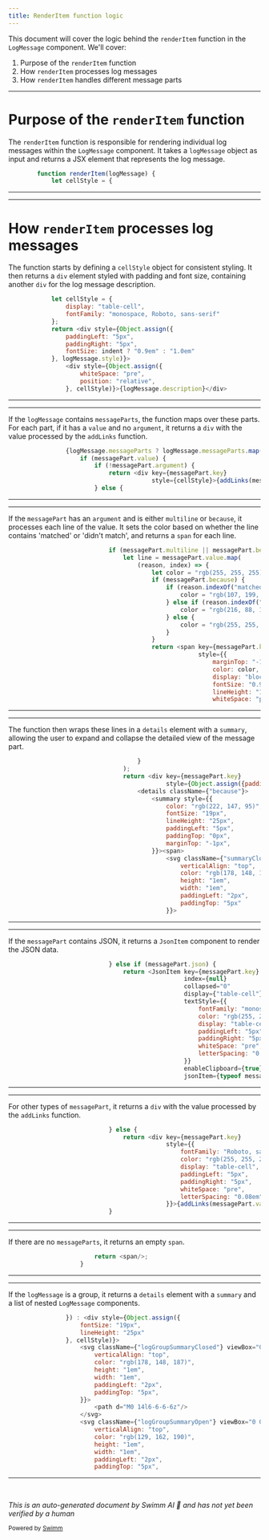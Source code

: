 ```yaml
---
title: RenderItem function logic
---
```

This document will cover the logic behind the `renderItem` function in the `LogMessage` component. We'll cover:

1. Purpose of the `renderItem` function
2. How `renderItem` processes log messages
3. How `renderItem` handles different message parts

<SwmSnippet path="/src/components/LogMessage.js" line="33">

---

# Purpose of the `renderItem` function

The `renderItem` function is responsible for rendering individual log messages within the `LogMessage` component. It takes a `logMessage` object as input and returns a JSX element that represents the log message.

```javascript
        function renderItem(logMessage) {
            let cellStyle = {
```

---

</SwmSnippet>

<SwmSnippet path="/src/components/LogMessage.js" line="34">

---

# How `renderItem` processes log messages

The function starts by defining a `cellStyle` object for consistent styling. It then returns a `div` element styled with padding and font size, containing another `div` for the log message description.

```javascript
            let cellStyle = {
                display: "table-cell",
                fontFamily: "monospace, Roboto, sans-serif"
            };
            return <div style={Object.assign({
                paddingLeft: "5px",
                paddingRight: "5px",
                fontSize: indent ? "0.9em" : "1.0em"
            }, logMessage.style)}>
                <div style={Object.assign({
                    whiteSpace: "pre",
                    position: "relative",
                }, cellStyle)}>{logMessage.description}</div>
```

---

</SwmSnippet>

<SwmSnippet path="/src/components/LogMessage.js" line="47">

---

If the `logMessage` contains `messageParts`, the function maps over these parts. For each part, if it has a `value` and no `argument`, it returns a `div` with the value processed by the `addLinks` function.

```javascript
                {logMessage.messageParts ? logMessage.messageParts.map((messagePart) => {
                    if (messagePart.value) {
                        if (!messagePart.argument) {
                            return <div key={messagePart.key}
                                        style={cellStyle}>{addLinks(messagePart.value)}</div>;
                        } else {
```

---

</SwmSnippet>

<SwmSnippet path="/src/components/LogMessage.js" line="53">

---

If the `messagePart` has an `argument` and is either `multiline` or `because`, it processes each line of the value. It sets the color based on whether the line contains 'matched' or 'didn't match', and returns a `span` for each line.

```javascript
                            if (messagePart.multiline || messagePart.because) {
                                let line = messagePart.value.map(
                                    (reason, index) => {
                                        let color = "rgb(255, 255, 255)";
                                        if (messagePart.because) {
                                            if (reason.indexOf("matched") !== -1) {
                                                color = "rgb(107, 199, 118)";
                                            } else if (reason.indexOf("didn't match") !== -1) {
                                                color = "rgb(216, 88, 118)";
                                            } else {
                                                color = "rgb(255, 255, 255)";
                                            }
                                        }
                                        return <span key={messagePart.key + "_" + index}
                                                     style={{
                                                         marginTop: "-10px",
                                                         color: color,
                                                         display: "block",
                                                         fontSize: "0.95em",
                                                         lineHeight: "1.5em",
                                                         whiteSpace: "pre",
```

---

</SwmSnippet>

<SwmSnippet path="/src/components/LogMessage.js" line="77">

---

The function then wraps these lines in a `details` element with a `summary`, allowing the user to expand and collapse the detailed view of the message part.

```javascript
                                    }
                                );
                                return <div key={messagePart.key}
                                            style={Object.assign({paddingLeft: "5px",}, cellStyle)}>
                                    <details className={"because"}>
                                        <summary style={{
                                            color: "rgb(222, 147, 95)",
                                            fontSize: "19px",
                                            lineHeight: "25px",
                                            paddingLeft: "5px",
                                            paddingTop: "0px",
                                            marginTop: "-1px",
                                        }}><span>
                                            <svg className={"summaryClosed"} viewBox="0 0 15 15" fill="currentColor" style={{
                                                verticalAlign: "top",
                                                color: "rgb(178, 148, 187)",
                                                height: "1em",
                                                width: "1em",
                                                paddingLeft: "2px",
                                                paddingTop: "5px"
                                            }}>
```

---

</SwmSnippet>

<SwmSnippet path="/src/components/LogMessage.js" line="117">

---

If the `messagePart` contains JSON, it returns a `JsonItem` component to render the JSON data.

```javascript
                            } else if (messagePart.json) {
                                return <JsonItem key={messagePart.key}
                                                 index={null}
                                                 collapsed="0"
                                                 display={"table-cell"}
                                                 textStyle={{
                                                     fontFamily: "monospace, Roboto, sans-serif",
                                                     color: "rgb(255, 255, 255)",
                                                     display: "table-cell",
                                                     paddingLeft: "5px",
                                                     paddingRight: "5px",
                                                     whiteSpace: "pre",
                                                     letterSpacing: "0.08em",
                                                 }}
                                                 enableClipboard={true}
                                                 jsonItem={typeof messagePart.value === "number" ? "" + messagePart.value : messagePart.value}/>;
```

---

</SwmSnippet>

<SwmSnippet path="/src/components/LogMessage.js" line="133">

---

For other types of `messagePart`, it returns a `div` with the value processed by the `addLinks` function.

```javascript
                            } else {
                                return <div key={messagePart.key}
                                            style={{
                                                fontFamily: "Roboto, sans-serif",
                                                color: "rgb(255, 255, 255)",
                                                display: "table-cell",
                                                paddingLeft: "5px",
                                                paddingRight: "5px",
                                                whiteSpace: "pre",
                                                letterSpacing: "0.08em",
                                            }}>{addLinks(messagePart.value)}</div>;
                            }
```

---

</SwmSnippet>

<SwmSnippet path="/src/components/LogMessage.js" line="147">

---

If there are no `messageParts`, it returns an empty `span`.

```javascript
                        return <span/>;
                    }
```

---

</SwmSnippet>

<SwmSnippet path="/src/components/LogMessage.js" line="149">

---

If the `logMessage` is a group, it returns a `details` element with a `summary` and a list of nested `LogMessage` components.

```javascript
                }) : <div style={Object.assign({
                    fontSize: "19px",
                    lineHeight: "25px"
                }, cellStyle)}>
                    <svg className={"logGroupSummaryClosed"} viewBox="0 0 15 15" fill="currentColor" style={{
                        verticalAlign: "top",
                        color: "rgb(178, 148, 187)",
                        height: "1em",
                        width: "1em",
                        paddingLeft: "2px",
                        paddingTop: "5px",
                    }}>
                        <path d="M0 14l6-6-6-6z"/>
                    </svg>
                    <svg className={"logGroupSummaryOpen"} viewBox="0 0 15 15" fill="currentColor" style={{
                        verticalAlign: "top",
                        color: "rgb(129, 162, 190)",
                        height: "1em",
                        width: "1em",
                        paddingLeft: "2px",
                        paddingTop: "5px",
```

---

</SwmSnippet>

&nbsp;

*This is an auto-generated document by Swimm AI 🌊 and has not yet been verified by a human*

<SwmMeta version="3.0.0" repo-id="Z2l0aHViJTNBJTNBbW9ja3NlcnZlci11aSUzQSUzQVN3aW1tLURlbW8=" repo-name="mockserver-ui" doc-type="follow-up"><sup>Powered by [Swimm](/)</sup></SwmMeta>
